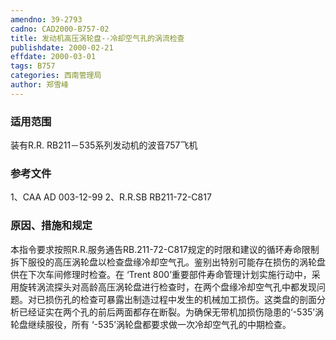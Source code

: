 ```yaml
---
amendno: 39-2793
cadno: CAD2000-B757-02
title: 发动机高压涡轮盘--冷却空气孔的涡流检查
publishdate: 2000-02-21
effdate: 2000-03-01
tags: B757
categories: 西南管理局
author: 郑雪峰
---
```


### 适用范围 
装有R.R. RB211－535系列发动机的波音757飞机

### 参考文件
1、CAA AD 003-12-99 
2、R.R.SB RB211-72-C817 

### 原因、措施和规定 
本指令要求按照R.R.服务通告RB.211-72-C817规定的时限和建议的循环寿命限制拆下服役的高压涡轮盘以检查盘缘冷却空气孔。鉴别出特别可能存在损伤的涡轮盘供在下次车间修理时检查。在 ‘Trent 800’重要部件寿命管理计划实施行动中，采用旋转涡流探头对高龄高压涡轮盘进行检查时，在两个盘缘冷却空气孔中都发现问题。对已损伤孔的检查可暴露出制造过程中发生的机械加工损伤。这类盘的剖面分析已经证实在两个孔的前后两面都存在断裂。为确保无带机加损伤隐患的‘-535’涡轮盘继续服役，所有 ‘-535’涡轮盘都要求做一次冷却空气孔的中期检查。 
